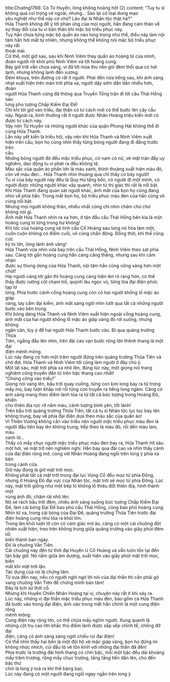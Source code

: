 title:Chương1768: Có Tử Huyền, lòng không hoảng hốt (2)
content:
“Tuy tu sĩ không quá coi trọng vẻ ngoài, nhưng… Sao lại có loại dung mạo<br>yêu nghiệt như thế này cơ chứ? Lão đại là Nhân tộc thật hả?”<br>Hứa Thanh không để ý tới phản ứng của mọi người, hắn đang cảm thán về<br>sự thay đổi của tu vi bản thân khi mặc bộ triều phục này.<br>Tuy hắn chưa từng mặc bộ quần áo nào long trọng như thế, điều này làm nội<br>tâm hắn hơi mất tự nhiên, nhưng không thể không nói mặc bộ triều phục này rất<br>thoải mái.<br>Cứ thế, một giờ sau, sau khi Ninh Viêm thay quần áo hoàng tử của mình,<br>đoàn người rời khỏi phủ Ninh Viêm và tới hoàng cung.<br>Bây giờ trời vẫn chưa sáng, vì đã tới mùa thu nên gió đêm thổi qua có hơi<br>lạnh, nhưng không lạnh đến xương.<br>Đêm khuya, trên đường có rất ít người. Phải đến nửa tiếng sau, khi ánh sáng<br>nhạt xuất hiện trên màn trời phía xa, người dậy sớm dần dần nhiều hơn, đoàn<br>người Hứa Thanh cũng đã thông qua Truyền Tống trận đi tới cầu Thải Hồng sau<br>lưng pho tượng Chấp Kiếm Đại Đế!<br>Chỉ khi tới giờ vào triều, đại thần có tư cách mới có thể bước lên cây cầu<br>này. Ngoài ra, bình thường rất ít người được Nhân Hoàng triệu kiến mới có<br>được tư cách này.<br>Vậy nên Tử Huyền và những người khác của quận Phong Hải không thể đi<br>cùng Hứa Thanh.<br>Lần này yết kiến là triều hội, vậy nên khi Hứa Thanh và Ninh Viêm xuất<br>hiện trên cầu, bọn họ cũng nhìn thấy từng bóng người đang đi đằng trước trên<br>cầu.<br>Những bóng người đó đều mặc triều phục, có nam có nữ, vẻ mặt tràn đầy uy<br>nghiêm, dao động tu vi phát ra đều không tệ.<br>Màu sắc của quần áo phần lớn là màu xanh, thỉnh thoảng xuất hiện màu đỏ,<br>còn về màu đen… Hứa Thanh nhìn thoáng qua chỉ thấy có bảy người!<br>Tu vi của bảy người này đều là Quy Hư tầng bốn, có người đi một mình, có<br>người được những người khác vây quanh, nhìn từ thị giác thì rất là nổi bật.<br>Khi Hứa Thanh đang quan sát người khác, ánh mắt của bọn họ cũng đang<br>nhìn về phía hắn. Trong mắt bọn họ, bộ triều phục màu đen của hắn cũng vô<br>cùng nổi bật.<br>Nhưng mọi người không thân, nhiều nhất cũng chỉ nhìn chăm chú chứ<br>không nói gì.<br>Ánh mắt Hứa Thanh nhìn ra xa hơn, ở tận đầu cầu Thải Hồng bên kia là một<br>hoàng cung lơ lửng trong hư không!<br>Khí tức của hoàng cung và tinh cầu Cổ Hoàng sau lưng nó hòa làm một,<br>cuồn cuộn không có điểm cuối, vô cùng chấn động. Đồng thời, khí thế cũng cực<br>kỳ to lớn, lóng lánh ánh vàng!<br>Hứa Thanh vừa nhìn vừa bay trên cầu Thải Hồng, Ninh Viêm theo sát phía<br>sau. Càng tới gần hoàng cung hắn càng căng thẳng, nhưng sau khi cảm nhận<br>được sự thong dong của Hứa Thanh, nội tâm hắn cũng vững vàng hơn một chút!<br>Hai người càng tới gần thì hoàng cung càng hiện lên rõ ràng hơn, có thể<br>thấy được rường cột chạm trổ, quỳnh lâu ngọc vũ, từng tòa đại điện phức tạp lơ<br>lửng. Phía trước cánh cổng hoàng cung còn có hai người khổng lồ mặc áo giáp<br>vàng, tay cầm đại kiếm, ánh mắt sáng ngời nhìn lướt qua tất cả những người<br>bước vào bên trong.<br>Khi bóng dáng Hứa Thanh và Ninh Viêm xuất hiện ngoài cổng hoàng cung,<br>ánh mắt của hai người khổng lồ mặc áo giáp vàng đó rơi xuống, nhưng không<br>ngăn cản, tùy ý để hai người Hứa Thanh bước vào. Đi qua quảng trường Thừa<br>Tiên, ngẩng đầu lên nhìn, trên đài cao vạn bước rộng lớn thênh thang là một đại<br>điện mênh mông.<br>Lúc này đang có hơn một trăm người đứng trên quảng trường Thừa Tiên và<br>chờ đợi. Hứa Thanh và Ninh Viêm tới cũng làm người ở đây chú ý.<br>Một lát sau, mặt trời phía xa nhô lên, đúng lúc này, một giọng nói trang<br>nghiêm cũng truyền đến từ trên bậc thang cao nhất!<br>“Chúng công vào triều!”<br>Giọng nói vang lên, bầu trời quay cuồng, từng con kim long bay ra từ trong<br>mây mù, bay lượn khắp nơi rồi từng con truyền ra tiếng long ngâm. Càng có<br>ánh sáng mang theo điềm lành tỏa ra từ tất cả bức tượng trong Hoàng Đô, khiến<br>cho thiên địa rực rỡ năm màu, cảnh tượng bình yên, tốt lành!<br>Trên bầu trời quảng trường Thừa Tiên, tất cả tu sĩ Nhân tộc lục tục bay lên<br>không trung, bay về phía đại điện dựa theo màu sắc của quần áo!<br>Vì Thiên Vương không cần vào triều nên người mặc triều phục màu đen là<br>người đầu tiên bay lên không trung, tiếp theo là màu đỏ, rồi đến màu lam, màu<br>xanh lơ…<br>Thấy có mấy chục người mặc triều phục màu đen bay ra, Hứa Thanh hít sâu<br>một hơi, vẻ mặt trở nên nghiêm nghị. Hắn bay qua đài cao và nhìn thấy cánh<br>cửa đại điện rộng mở, cùng với Nhân Hoàng đang ngồi trên long ỷ phía xa bên<br>trong cánh cửa.<br>Giờ này đúng là giờ mặt trời mọc.<br>Không phải tất cả mặt trời trong đại lục Vọng Cổ đều mọc từ phía Đông,<br>nhưng ở Hoàng Đô đại vực của Nhân tộc, mặt trời sẽ mọc từ phía Đông. Lúc<br>này, mặt trời giống như một bếp lò khổng lồ thiêu đốt thiên địa, hình thành một<br>vùng ánh đỏ, chậm rãi nhô lên.<br>Nó xé rách bầu trời đêm, chiếu ánh sáng xuống bức tượng Chấp Kiếm Đại<br>Đế, làm cái bóng Đại Đế bao phủ cầu Thải Hồng, cũng bao phủ hoàng cung.<br>Nhìn từ xa, trong cái bóng của Đại Đế, quảng trường Thừa Tiên trước đại<br>điện hoàng cung như tỏa ra khói tím.<br>Trong làn khói lượn lờ còn có cảm giác mờ ảo, càng có một cái chuông đột<br>nhiên xuất hiện, treo trên không trung giữa quảng trường vào giây phút đêm tối<br>biến thành ban ngày.<br>Đó là chuông Vấn Tiên.<br>Cái chuông này đến từ thời đại Huyền U Cổ Hoàng và vẫn luôn tồn tại đến<br>tận bây giờ. Nó nằm giữa âm dương, xuất hiện vào giây phút mặt trời mọc, biến<br>mất khi mặt trời lặn.<br>Tác dụng của nó là chứng tâm.<br>Từ xưa đến nay, nếu có người nghi ngờ lời nói của đại thần thì cần phải gõ<br>vang chuông Vấn Tiên để chứng minh bản tâm!<br>Đây là lịch sử thời cổ.<br>Nhưng khi Huyền Chiến Nhân Hoàng tại vị, chuyện này rất ít khi xảy ra.<br>Lúc này, những vị đại thần mặc triều phục màu đen, bao gồm cả Hứa Thanh<br>đã bước vào trong đại điện, ánh vào trong mắt hắn chính là một cung điện rộng<br>mênh mông.<br>Cung điện này rộng lớn, có thể chứa mấy nghìn người. Xung quanh là<br>những cột trụ cao lớn khắc thú điềm lành được sắp xếp chỉnh tề, chống đỡ đại<br>điện, càng có ánh sáng sáng ngời chiếu rọi đại điện!<br>Có thể nhìn thấy hai bên là một đội hộ vệ mặc giáp vàng, bọn họ đứng im<br>không nhúc nhích, cúi đầu tỏ vẻ tôn kính với những đại thần đã đến!<br>Phía trước là trường đài hình thang có chín bậc, mỗi một bậc đều dài khoảng<br>mấy trăm trượng, rộng mấy chục trượng, tầng tầng tiến dần lên, cho đến bậc thứ<br>chín là long ỷ toả ra khí thế bàng bạc.<br>Lúc này đang có một người đang ngồi ngay ngắn trên long ỷ